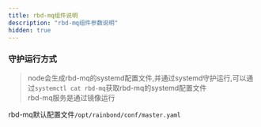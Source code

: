 ```yaml
---
title: rbd-mq组件说明
description: "rbd-mq组件参数说明"
hidden: true
---
```



### 守护运行方式
 
> node会生成rbd-mq的systemd配置文件,并通过systemd守护运行,可以通过`systemctl cat rbd-mq`获取rbd-mq的systemd配置文件  
> rbd-mq服务是通过镜像运行  

rbd-mq默认配置文件`/opt/rainbond/conf/master.yaml`
